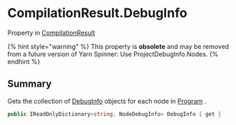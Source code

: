 # CompilationResult.DebugInfo

Property in [CompilationResult](/docs/api/csharp/yarn.compiler.compilationresult.md)

{% hint style="warning" %}
This property is <b>obsolete</b> and may be removed from a future version of Yarn Spinner: Use ProjectDebugInfo.Nodes.
{% endhint %}

## Summary


Gets the collection of  <a href="yarn.compiler.compilationresult.debuginfo.md">DebugInfo</a>  objects for each node
in  <a href="yarn.compiler.compilationresult.program.md">Program</a> .


```csharp
public IReadOnlyDictionary<string, NodeDebugInfo> DebugInfo { get }
```

